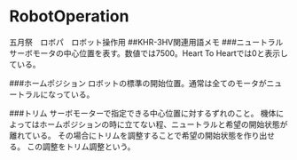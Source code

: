 # RobotOperation
五月祭　ロボパ　ロボット操作用
##KHR-3HV関連用語メモ
###ニュートラル
サーボモータの中心位置を表す。数値では7500。Heart To Heartでは0と表示している。

###ホームポジション
ロボットの標準の開始位置。通常は全てのモータがニュートラルになっている。

###トリム
サーボモーターで指定できる中心位置に対するずれのこと。
機体によってはホームポジションの時に立てない程、ニュートラルと希望の開始状態が離れている。
その場合にトリムを調整することで希望の開始状態を作り出せる。
この調整をトリム調整という。